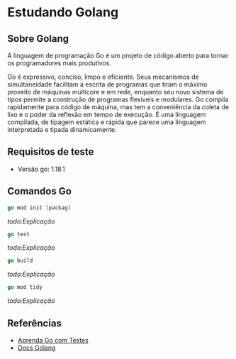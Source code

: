 # Estudando Golang

## Sobre Golang

A linguagem de programação Go é um projeto de código aberto para tornar os programadores mais produtivos.

Go é expressivo, conciso, limpo e eficiente. Seus mecanismos de simultaneidade facilitam a escrita de programas que tiram o máximo proveito de máquinas multicore e em rede, enquanto seu novo sistema de tipos permite a construção de programas flexíveis e modulares. Go compila rapidamente para código de máquina, mas tem a conveniência da coleta de lixo e o poder da reflexão em tempo de execução. É uma linguagem compilada, de tipagem estática e rápida que parece uma linguagem interpretada e tipada dinamicamente.

## Requisitos de teste

- Versão go: 1.18.1

## Comandos Go
~~~ go
go mod init [packag]
~~~
*todo:Explicação*

~~~ go
go test
~~~
*todo:Explicação*

~~~ go
go build
~~~
*todo:Explicação*

~~~ go
go mod tidy
~~~
*todo:Explicação*

## Referências
* [Aprenda Go com Testes](https://larien.gitbook.io/aprenda-go-com-testes/)   
* [Docs Golang](https://go.dev/doc/)
